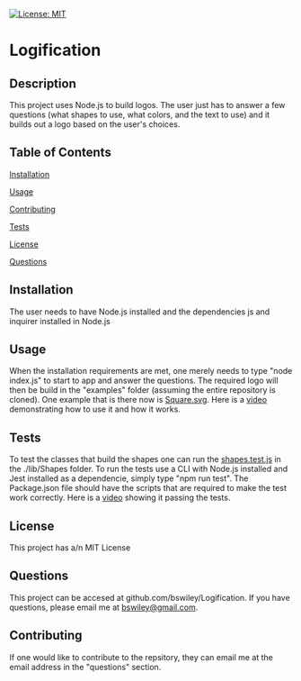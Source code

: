 [![License: MIT](https://img.shields.io/badge/License-MIT-yellow.svg)](https://opensource.org/licenses/MIT)



# Logification

## Description
This project uses Node.js to build logos.  The user just has to answer a few questions (what shapes to use, what colors, and the text to use) and it builds out a logo based on the user's choices.


## Table of Contents

[Installation](#Installation)

[Usage](#Usage)

[Contributing](#Contributing)

[Tests](#Tests)

[License](#License)

[Questions](#Questions)

## Installation
The user needs to have Node.js installed and the dependencies js and inquirer installed in  Node.js

## Usage
When the installation requirements are met, one merely needs to type "node index.js" to start to app and answer the questions.  The required logo will then be build in the "examples" folder (assuming the entire repository is cloned).  One example that is there now is [Square.svg](./examples/square.svg). Here is a [video]([https://drive.google.com/file/d/1UA608TGSa_yhb_lI-vAUENx-lsB8rIGZ/view?usp=share_link](https://drive.google.com/file/d/1yccwgxjyD4WKYDPSVzmHqg1A4LDn0IcU/view?usp=sharing)) demonstrating how to use it and how it works.

## Tests
To test the classes that build the shapes one can run the [shapes.test.js](./lib/Shapes/shapes.test.js) in the  ./lib/Shapes folder. To run the tests use a CLI with Node.js installed and  Jest installed as a dependencie,  simply  type "npm run test".  The Package.json file should have the scripts that are required to make the test work correctly. Here is a [video](https://drive.google.com/file/d/1yccwgxjyD4WKYDPSVzmHqg1A4LDn0IcU/view?usp=sharing) showing it passing the tests.

## License
This project has a/n MIT License

## Questions
This project can be accesed at github.com/bswiley/Logification.  If you have questions, please email me at bswiley@gmail.com.
## Contributing
If one would like to contribute to the repsitory, they can email me at the email address in the "questions" section. 
